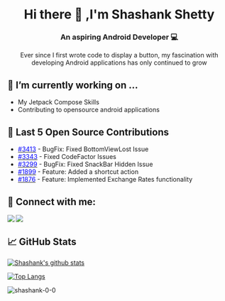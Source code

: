 <h1 align="center">
Hi there 👋 ,I'm Shashank Shetty
</h1>

<h3 align="center">
An aspiring Android Developer 💻
</h3> 

<p align="center">
Ever since I first wrote code to display a button, my fascination with developing Android applications has only continued to grow
</p>

## 🔭 I’m currently working on ...

- My Jetpack Compose Skills
- Contributing to opensource android applications

## 🔭 Last 5 Open Source Contributions

- [<font color="blue">#3413</font>](https://github.com/kiwix/kiwix-android/pull/3413) - BugFix: Fixed BottomViewLost Issue
- [<font color="blue">#3343</font>](https://github.com/kiwix/kiwix-android/pull/3343) - Fixed CodeFactor Issues
- [<font color="blue">#3299</font>](https://github.com/kiwix/kiwix-android/pull/3299) - BugFix: Fixed SnackBar Hidden Issue
- [<font color="blue">#1899</font>](https://github.com/Ivy-Apps/ivy-wallet/pull/1899) - Feature: Added a shortcut action
- [<font color="blue">#1876</font>](https://github.com/Ivy-Apps/ivy-wallet/pull/1876) - Feature: Implemented Exchange Rates functionality

  

## 🤝 Connect with me:

<a href="https://www.linkedin.com/in/shashank-s-0b2ab3208"><img align="left" src="https://img.shields.io/badge/LinkedIn-0077B5?style=for-the-badge&logo=linkedin&logoColor=white"/></a>
<a href="https://leetcode.com/Shashank_shetty"><img align="left" src="https://img.shields.io/badge/-LeetCode-FFA116?style=for-the-badge&logo=LeetCode&logoColor=black"/></a>

</br>


## 📈 GitHub Stats 

[![Shashank's github stats](https://github-readme-stats.vercel.app/api?username=shashank-0-0&theme=default)](https://github.com/shashank-0-0)

[![Top Langs](https://github-readme-stats.vercel.app/api/top-langs/?username=shashank-0-0&layout=compact)](https://github.com/shashank-0-0)

<p><img align="center" src="https://github-readme-streak-stats.herokuapp.com/?user=shashank-0-0&" alt="shashank-0-0" /></p>
